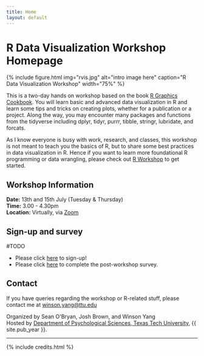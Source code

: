```yaml
---
title: Home
layout: default
---
```


# R Data Visualization Workshop Homepage

{% include figure.html img="rvis.jpg" alt="intro image here" caption="R Data Visualization Workshop" width="75%" %}

This is a two-day hands on workshop based on the book [R Graphics Cookbook](https://r-graphics.org). You will learn basic and advanced data visualization in R and learn some tips and tricks on creating plots, whether for a publication or a project. Along the way, you may encounter many packages and functions from the tidyverse including dplyr, tidyr, purrr, tibble, stringr, lubridate, and forcats.

As I know everyone is busy with work, research, and classes, this workshop is not meant to teach you the basics of R, but to share some best practices in data visualization in R. Hence if you want to learn more foundational R programming or data wrangling, please check out [R Workshop](https://winsonfzyang.github.io/RWorkshop) to get started. 

## Workshop Information

**Date:** 13th and 15th July (Tuesday & Thursday)  
**Time:** 3.00 - 4.30pm  
**Location:** Virtually, via [Zoom](https://zoom.us/)




## Sign-up and survey
#TODO
* Please click [here](https://evaluate.ttu.edu/surveys/?s=FTLNWMJ4EW) to sign-up!
* Please click [here]() to complete the post-workshop survey.


## Contact
If you have queries regarding the workshop or R-related stuff, please contact me at winson.yang@ttu.edu

Organized by Sean O'Bryan, Josh Brown, and Winson Yang  
Hosted by [Department of Psychological Sciences, Texas Tech University](http://www.depts.ttu.edu/psy/), {{ site.pub_year }}.

------

{% include credits.html %}
